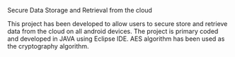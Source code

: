 Secure Data Storage and Retrieval from the cloud

This project has been developed to allow users to secure store and retrieve data from the cloud on all android devices. The project is primary coded and developed in JAVA using Eclipse IDE. AES algorithm has been used as the cryptography algorithm. 